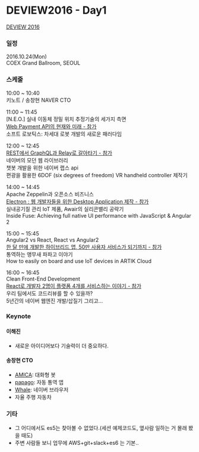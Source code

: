 # DEVIEW2016 - Day1
[DEVIEW 2016](https://deview.kr/2016/)  

### 일정
2016.10.24(Mon)  
COEX Grand Ballroom, SEOUL

### 스케줄
10:00 ~ 10:40  
키노트 / 송창현 NAVER CTO  

11:00 ~ 11:45  
[N.E.O.] 실내 이동체 정밀 위치 추정기술의 세가지 측면  
[Web Payment API의 현재와 미래 - 참가]()   
소프트 로보틱스: 차세대 로봇 개발의 새로운 패러다임  

12:00 ~ 12:45  
[REST에서 GraphQL과 Relay로 갈아타기 - 참가](https://github.com/Allie-Kim/TIL/blob/master/Conference/DEVIEW2016/from-REST-to-GraphQL-and-Relay.md)   
네이버의 모던 웹 라이브러리  
챗봇 개발을 위한 네이버 랩스 api  
편광을 활용한 6DOF (six degrees of freedom) VR handheld controller 제작기  

14:00 ~ 14:45  
Apache Zeppelin과 오픈소스 비즈니스  
[Electron : 웹 개발자들을 위한 Desktop Application 제작 - 참가](https://github.com/Allie-Kim/TIL/blob/master/Conference/DEVIEW2016/Electron-Desktop-Application-for-Web-Developers.md)  
실내공기질 관리 IoT 제품, Awair의 실리콘밸리 공략기  
Inside Fuse: Achieving full native UI performance with JavaScript & Angular 2  

15:00 ~ 15:45  
Angular2 vs React, React vs Angular2  
[한 달 만에 개발한 하이브리드 앱, 50만 사용자 서비스가 되기까지 - 참가](https://github.com/Allie-Kim/TIL/blob/master/Conference/DEVIEW2016/Hybrid-App-developed-within-a-month-has-05millions-users.md)  
통역하는 앵무새 파파고 이야기  
How to easily on board and use IoT devices in ARTIK Cloud  

16:00 ~ 16:45  
Clean Front-End Development  
[React로 개발자 2명이 플랫폼 4개를 서비스하는 이야기 - 참가](https://github.com/Allie-Kim/TIL/blob/master/Conference/DEVIEW2016/service-4-platforms-using-react-by-2-developers.md)  
우리 팀에서도 코드리뷰를 할 수 있을까?  
5년간의 네이버 웹엔진 개발/삽질기 그리고...  

### Keynote

#### 이해진
* 새로운 아이디어보다 기술력이 더 중요하다.

#### 송창현 CTO
* [AMICA](http://amica.ai/): 대화형 봇
* [papago](http://post.naver.com/viewer/postView.nhn?volumeNo=4769607&memberNo=32929683): 자동 통역 앱
* [Whale](http://whale.naver.com/): 네이버 브라우저
* 자율 주행 자동차

### 기타
* 그 어디에서도 es5는 찾아볼 수 없었다.(세션 예제코드도, 옆사람 일하는 거 몰래 봤을 때도)
* 주변 사람들 보니 업무에 AWS+git+slack+es6 는 기본..